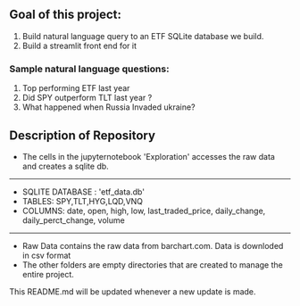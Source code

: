 ## Goal of this project:
1. Build natural language query to an ETF SQLite database we build.
2. Build a streamlit front end for it

### Sample natural language questions:
1. Top performing ETF last year
2. Did SPY outperform TLT last year ?
3. What happened when Russia Invaded ukraine?

## Description of Repository
- The cells in the jupyternotebook 'Exploration' accesses the raw data and creates a sqlite db.
-----
- SQLITE DATABASE : 'etf_data.db'
- TABLES: SPY,TLT,HYG,LQD,VNQ
- COLUMNS: date, open, high, low, last_traded_price, daily_change, daily_perct_change, volume
------
- Raw Data contains the raw data from barchart.com. Data is downloded in csv format
- The other folders are empty directories that are created to manage the entire project.


This README.md will be updated whenever a new update is made.
